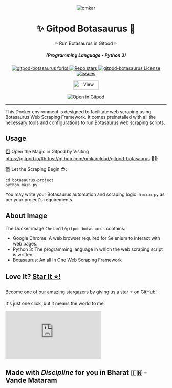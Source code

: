 <p align="center">
  <img src="https://www.omkar.cloud/images/favicon/prod/favicon-256x256.png" alt="omkar" />
</p>
  <div align="center" style="margin-top: 0;">
  <h1>✨ Gitpod Botasaurus 🤖</h1>
  <p>💦 Run Botasaurus in Gitpod 💦</p>
</div>
<em>
  <h5 align="center">(Programming Language - Python 3)</h5>
</em>
<p align="center">
  <a href="#">
    <img alt="gitpod-botasaurus forks" src="https://img.shields.io/github/forks/omkarcloud/gitpod-botasaurus?style=for-the-badge" />
  </a>
  <a href="#">
    <img alt="Repo stars" src="https://img.shields.io/github/stars/omkarcloud/gitpod-botasaurus?style=for-the-badge&color=yellow" />
  </a>
  <a href="#">
    <img alt="gitpod-botasaurus License" src="https://img.shields.io/github/license/omkarcloud/gitpod-botasaurus?color=orange&style=for-the-badge" />
  </a>
  <a href="https://github.com/omkarcloud/gitpod-botasaurus/issues">
    <img alt="issues" src="https://img.shields.io/github/issues/omkarcloud/gitpod-botasaurus?color=purple&style=for-the-badge" />
  </a>
</p>
<p align="center">
  <img src="https://views.whatilearened.today/views/github/omkarcloud/gitpod-botasaurus.svg" width="80px" height="28px" alt="View" />
</p>

<p align="center">
  <a href="https://gitpod.io/#https://github.com/omkarcloud/gitpod-botasaurus">
    <img alt="Open in Gitpod" src="https://gitpod.io/button/open-in-gitpod.svg" />
  </a>
</p>
  
---

This Docker environment is designed to facilitate web scraping using Botasaurus Web Scraping Framework. It comes preinstalled with all the necessary tools and configurations to run Botasaurus web scraping scripts.


## Usage

1️⃣ Open the Magic in Gitpod by Visiting https://gitpod.io/#https://github.com/omkarcloud/gitpod-botasaurus 🧙‍♀️:

2️⃣ Let the Scraping Begin 😎:
```shell
cd botasaurus-project
python main.py
```

You may write your Botasaurus automation and scraping logic in `main.py` as per your project's requirements.


## About Image

The Docker image `Chetan11/gitpod-botasaurus` contains:

- Google Chrome: A web browser required for Selenium to interact with web pages.
- Python 3: The programming language in which the web scraping script is written.
- Botasaurus: An all in One Web Scraping Framework


## Love It? [Star It ⭐!](https://github.com/omkarcloud/gitpod-botasaurus)

Become one of our amazing stargazers by giving us a star ⭐ on GitHub!

It's just one click, but it means the world to me.

[![Stargazers for @omkarcloud/gitpod-botasaurus](https://bytecrank.com/nastyox/reporoster/php/stargazersSVG.php?user=omkarcloud&repo=gitpod-botasaurus)](https://github.com/omkarcloud/gitpod-botasaurus/stargazers)

## Made with *Discipline* for you in Bharat 🇮🇳 - Vande Mataram
